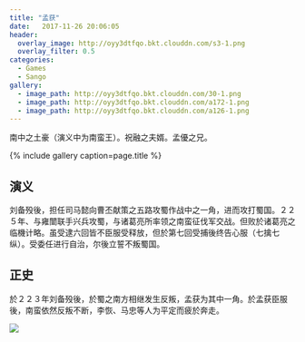 ```yaml
---
title: "孟获"
date:   2017-11-26 20:06:05
header:
  overlay_image: http://oyy3dtfqo.bkt.clouddn.com/s3-1.png
  overlay_filter: 0.5
categories:
  - Games
  - Sango
gallery:
  - image_path: http://oyy3dtfqo.bkt.clouddn.com/30-1.png
  - image_path: http://oyy3dtfqo.bkt.clouddn.com/a172-1.png
  - image_path: http://oyy3dtfqo.bkt.clouddn.com/a126-1.png
---
```


南中之土豪（演义中为南蛮王）。祝融之夫婿。孟優之兄。

{% include gallery caption=page.title %}

## 演义

刘备殁後，担任司马懿向曹丕献策之五路攻蜀作战中之一角，进而攻打蜀国。２２５年、与雍闓联手兴兵攻蜀，与诸葛亮所率领之南蛮征伐军交战。但败於诸葛亮之临機计略。虽受逮六回皆不臣服受释放，但於第七回受捕後终告心服（七擒七纵）。受委任进行自治，尔後立誓不叛蜀国。

## 正史

於２２３年刘备殁後，於蜀之南方相继发生反叛，孟获为其中一角。於孟获臣服後，南蛮依然反叛不断，李恢、马忠等人为平定而疲於奔走。

![](http://oyy3dtfqo.bkt.clouddn.com/f399-1.png)
